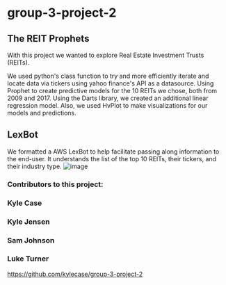 # group-3-project-2

## The REIT Prophets ##

With this project we wanted to explore Real Estate Investment Trusts (REITs).

We used python's class function to try and more efficiently iterate and locate data via tickers using yahoo finance's API as a datasource.
Using Prophet to create predictive models for the 10 REITs we chose, both from 2009 and 2017.
Using the Darts library, we created an additional linear regression model.
Also, we used HvPlot to make visualizations for our models and predictions.

## LexBot

We formatted a AWS LexBot to help facilitate passing along information to the end-user.  It understands the list of the top 10 REITs, their tickers, and their industry type.
![image](https://user-images.githubusercontent.com/1554573/198415496-7d3d1b8e-e2a1-4249-861e-2b60285fb472.png)


### Contributors to this project:
### Kyle Case
### Kyle Jensen
### Sam Johnson
### Luke Turner
https://github.com/kylecase/group-3-project-2